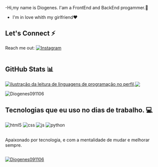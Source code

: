 -Hi,my name is Diogenes. I'am a FrontEnd and BackEnd progammer.👋
- I'm in love whith my girlfriend❤️

## Let's Connect ⚡
Reach me out:  [![Instagram](https://img.shields.io/badge/Instagram-%23E4405F.svg?logo=Instagram&logoColor=white)](https://instagram.com/_diogenes07_) 
<br><br>



## GitHub Stats 📊
  
<a href="https://github.com/Gurupreet" title="ilustração do mapeamento de linguagens">
  <img align="center" src="https://github-readme-stats.vercel.app/api/top-langs/?username=Diogenes091106&theme=dark&hide_langs_below=1" alt="ilustração da leitura de linguagens de programação no perfil"/>
</a>

<a href="https://github.com/Gurupreet" title="ilustração do mapeamento do perfil">
 <img align="center" src="https://github-readme-stats.vercel.app/api?username=Diogenes091106&theme=dark&hide_border=false&include_all_commits=false&count_private=false"/>
</a>

<a> ![Diogenes091106](https://github-readme-streak-stats.herokuapp.com/?user=tilakjain123&theme=dark&hide_border=false) </a>
##
 
## Tecnologias que eu uso no dias de trabalho. 💻

<div style="display: inline_block">
  <img align="center" alt="html5" src="https://img.shields.io/badge/HTML5-E34F26?style=for-the-badge&logo=html5&logoColor=white" />
  <img align="center" alt="css" src="https://img.shields.io/badge/CSS3-1572B6?style=for-the-badge&logo=css3&logoColor=white" />
  <img align="center" alt="js" src="https://img.shields.io/badge/JavaScript-F7DF1E?style=for-the-badge&logo=javascript&logoColor=black" />
   <img align="center" alt="python" src="https://img.shields.io/badge/python-3670A0?style=for-the-badge&logo=python&logoColor=ffdd54" />
  
</div><br/>

Apaixonado por tecnologia, e com a mentalidade de mudar e melhorar sempre.

##

[![Diogenes091106](https://visitcount.itsvg.in/api?id=Diogenes091106&label=Profile%20Views&color=11&icon=3&pretty=true)](https://visitcount.itsvg.in)
